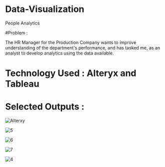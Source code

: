 # Data-Visualization
People Analytics


#Problem :

The HR Manager for the Production Company wants to improve understanding of the department's performance, and has tasked me, as an analyst   to develop analytics using the data available.  

# Technology Used : Alteryx and Tableau

# Selected Outputs : 
![Alterxy](https://user-images.githubusercontent.com/116682872/230787024-875fcefe-6687-40d5-b40e-9102463205bc.png)



![5](https://user-images.githubusercontent.com/116682872/230787036-cf42008e-cb05-4c3d-8e0c-f473ef3c2671.png)




![6](https://user-images.githubusercontent.com/116682872/230787045-21add327-f18a-45ff-8789-4122bf97cac0.png)



![7](https://user-images.githubusercontent.com/116682872/230787050-3612fb2c-365e-4fd7-9e03-e9e4317de3d3.png)


![4](https://user-images.githubusercontent.com/116682872/230787064-a72cc803-39db-4e0e-abc2-ebe47c7316a6.png)

